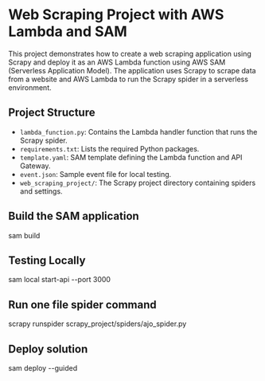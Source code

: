 # Web Scraping Project with AWS Lambda and SAM

This project demonstrates how to create a web scraping application using Scrapy and deploy it as an AWS Lambda function using AWS SAM (Serverless Application Model). The application uses Scrapy to scrape data from a website and AWS Lambda to run the Scrapy spider in a serverless environment.

## Project Structure
- `lambda_function.py`: Contains the Lambda handler function that runs the Scrapy spider.
- `requirements.txt`: Lists the required Python packages.
- `template.yaml`: SAM template defining the Lambda function and API Gateway.
- `event.json`: Sample event file for local testing.
- `web_scraping_project/`: The Scrapy project directory containing spiders and settings.


## Build the SAM application
sam build

## Testing Locally
sam local start-api --port 3000

## Run one file spider command
scrapy runspider scrapy_project/spiders/ajo_spider.py

## Deploy solution 
sam deploy --guided

